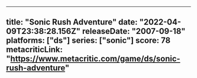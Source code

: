 
---
title: "Sonic Rush Adventure"
date: "2022-04-09T23:38:28.156Z"
releaseDate: "2007-09-18"
platforms: ["ds"]
series: ["sonic"]
score: 78
metacriticLink: "https://www.metacritic.com/game/ds/sonic-rush-adventure"
---
